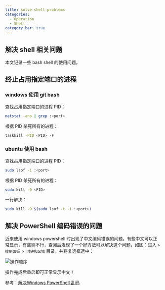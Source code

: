 ```yaml
---
title: solve-shell-problems
categories:
  - Operation
  - Shell
category_bar: true
---
```


## 解决 shell 相关问题

本文记录一些 bash shell 的使用问题。

## 终止占用指定端口的进程

### windows 使用 git bash

查找占用指定端口的进程 PID：

```bash
netstat -ano | grep :<port>
```

根据 PID 杀死所有的进程：

```bash
taskkill -PID <PID> -F
```

### ubuntu 使用 bash

查找占用指定端口的进程 PID：

```bash
sudo lsof -i :<port>
```

根据 PID 杀死所有的进程：

```bash
sudo kill -9 <PID>
```

一行解决：

```bash
sudo kill -9 $(sudo lsof -t -i :<port>)
```

## 解决 PowerShell 编码错误的问题

近来使用 windows powershell 时出现了中文编码错误的问题。有些中文可以正常显示，有些则不行，查阅后发现了一个好方法可以解决这个问题，如图：进入 `> 控制面板 > 时钟和区域` 目录，并将复选框选中：

![操作顺序](https://dwj-oss.oss-cn-nanjing.aliyuncs.com/images/202406282333554.png)

操作完成后重启即可正常显示中文！

参考：[解决Windows PowerShell 乱码](https://www.cnblogs.com/woods1815/p/14023352.html)
